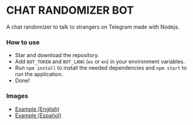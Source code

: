 # CHAT RANDOMIZER BOT
A chat randomizer to talk to strangers on Telegram made with Nodejs.

### How to use
* Star and download the repository.
* Add `BOT_TOKEN` and `BOT_LANG` (`es` or `en`) in your environment variables.
* Run `npm install` to install the needed dependencies and `npm start` to run the application.
* Done!

### Images
* [Example (English)](https://github.com/J33sus/chat-randomizer-bot/blob/master/images/image_1.png)
* [Example (Español)](https://github.com/J33sus/chat-randomizer-bot/blob/master/images/image_2.png)
